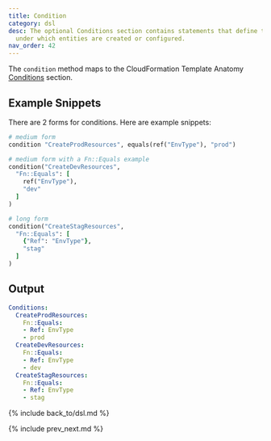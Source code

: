 ```yaml
---
title: Condition
category: dsl
desc: The optional Conditions section contains statements that define the circumstances
  under which entities are created or configured.
nav_order: 42
---
```


The `condition` method maps to the CloudFormation Template Anatomy [Conditions](https://docs.aws.amazon.com/AWSCloudFormation/latest/UserGuide/conditions-section-structure.html) section.

## Example Snippets

There are 2 forms for conditions.  Here are example snippets:

```ruby
# medium form
condition "CreateProdResources", equals(ref("EnvType"), "prod")

# medium form with a Fn::Equals example
condition("CreateDevResources",
  "Fn::Equals": [
    ref("EnvType"),
    "dev"
  ]
)

# long form
condition("CreateStagResources",
  "Fn::Equals": [
    {"Ref": "EnvType"},
    "stag"
  ]
)
```

## Output

```yaml
Conditions:
  CreateProdResources:
    Fn::Equals:
    - Ref: EnvType
    - prod
  CreateDevResources:
    Fn::Equals:
    - Ref: EnvType
    - dev
  CreateStagResources:
    Fn::Equals:
    - Ref: EnvType
    - stag
```

{% include back_to/dsl.md %}

{% include prev_next.md %}
